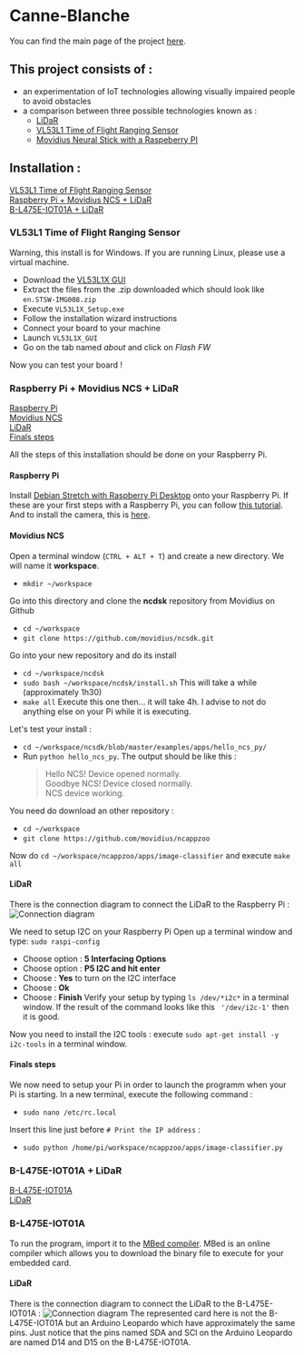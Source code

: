 # Canne-Blanche

You can find the main page of the project [here](https://air.imag.fr/index.php/Canne_Blanche).

## This project consists of :

* an experimentation of IoT technologies allowing visually impaired people to avoid obstacles
* a comparison between three possible technologies known as :
  * [LiDaR](https://air.imag.fr/index.php/LIDAR_Lite_SEN-13167)
  * [VL53L1 Time of Flight Ranging Sensor ](https://air.imag.fr/index.php/)
  * [Movidius Neural Stick with a Raspeberry PI](https://air.imag.fr/index.php/Intel_Movidius)

## Installation :
[VL53L1 Time of Flight Ranging Sensor](#vl53l1-time-of-flight-ranging-sensor)   
[Raspberry Pi + Movidius NCS + LiDaR](#raspberry-pi-+-movidius-ncd-+-lidar)  
[B-L475E-IOT01A + LiDaR](#b-l475e-iot01a-+-lidar)  

### VL53L1 Time of Flight Ranging Sensor

Warning, this install is for Windows. If you are running Linux, please use a virtual machine.

* Download the [VL53L1X GUI](http://www.st.com/en/embedded-software/stsw-img008.html)   
* Extract the files from the .zip downloaded which should look like ```en.STSW-IMG008.zip```  
* Execute ```VL53L1X_Setup.exe```    
* Follow the installation wizard instructions   
* Connect your board to your machine   
* Launch ```VL53L1X_GUI```   
* Go on the tab named *about* and click on *Flash FW*

Now you can test your board !


### Raspberry Pi + Movidius NCS + LiDaR

[Raspberry Pi](#raspberry-pi)   
[Movidius NCS](#movidius-ncs)   
[LiDaR](#lidar)   
[Finals steps](#finals-steps)   

All the steps of this installation should be done on your Raspberry Pi.

#### Raspberry Pi
Install [Debian Stretch with Raspberry Pi Desktop](https://www.raspberrypi.org/downloads/raspberry-pi-desktop/) onto your Raspberry Pi. If these are your first steps with a Raspberry Pi, you can follow [this tutorial](https://projetsdiy.fr/decouverte-test-configuration-raspberry-pi-3/). And to install the camera, this is [here](http://espace-raspberry-francais.fr/Composants/Utilisation-Camera-sur-Raspberry-Pi-Francais/).


#### Movidius NCS
Open a terminal window (```CTRL + ALT + T```) and create a new directory. We will name it **workspace**.
* ```mkdir ~/workspace```

Go into this directory and clone the **ncdsk** repository from Movidius on Github

* ```cd ~/workspace```
* ```git clone https://github.com/movidius/ncsdk.git```

Go into your new repository and do its install

* ```cd ~/workspace/ncdsk```
* ```sudo bash ~/workspace/ncdsk/install.sh``` This will take a while (approximately 1h30)
* ```make all``` Execute this one then... it will take 4h. I advise to not do anything else on your Pi while it is executing.

Let's test your install :

* ```cd ~/workspace/ncsdk/blob/master/examples/apps/hello_ncs_py/```
* Run ```python hello_ncs_py```. The output should be like this :
  >Hello NCS! Device opened normally.   
  >Goodbye NCS! Device closed normally.   
  >NCS device working.   

You need do download an other repository :

* ```cd ~/workspace```
* ```git clone https://github.com/movidius/ncappzoo```

Now do ```cd ~/workspace/ncappzoo/apps/image-classifier``` and execute ```make all```


#### LiDaR
There is the connection diagram to connect the LiDaR to the Raspberry Pi :
![Connection diagram](https://snag.gy/eGT1FS.jpg)

We need to setup I2C on your Raspberry Pi
Open up a terminal window and type:  ```sudo raspi-config```
* Choose option : **5 Interfacing Options**
* Choose option : **P5 I2C and hit enter**
* Choose :  **Yes** to turn on the I2C interface
* Choose : **Ok**
* Choose :  **Finish**
Verify your setup by typing ```ls /dev/*i2c*``` in a terminal window.
If the result of the command looks like this ``` '/dev/i2c-1'``` then it is good.

Now you need to install the I2C tools : execute ```sudo apt-get install -y i2c-tools``` in a terminal window.


#### Finals steps

We now need to setup your Pi in order to launch the programm when your Pi is starting.
In a new terminal, execute the following command :

* ```sudo nano /etc/rc.local```

Insert this line just before ```# Print the IP address``` :   
* ```sudo python /home/pi/workspace/ncappzoo/apps/image-classifier.py ```   

### B-L475E-IOT01A + LiDaR

[B-L475E-IOT01A](#b-l475e-iot01a)   
[LiDaR](#lidar)

### B-L475E-IOT01A
To run the program, import it to the [MBed compiler](https://os.mbed.com/compiler/). MBed is an online compiler which allows you to download the binary file to execute for your embedded card.   


#### LiDaR
There is the connection diagram to connect the LiDaR to the B-L475E-IOT01A :
![Connection diagram](https://snag.gy/aXzPZR.jpg)
The represented card here is not the B-L475E-IOT01A but an Arduino Leopardo which have approximately the same pins. Just notice that the pins named SDA and SCl on the Arduino Leopardo are named D14 and D15 on the B-L475E-IOT01A.
